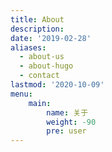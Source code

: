 ```yaml
---
title: About
description: 
date: '2019-02-28'
aliases:
  - about-us
  - about-hugo
  - contact
lastmod: '2020-10-09'
menu:
    main: 
        name: 关于
        weight: -90
        pre: user
---
```



